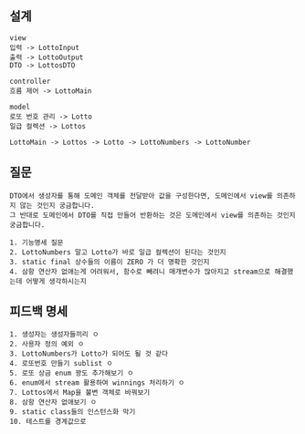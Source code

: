 ## 설계

    view
    입력 -> LottoInput
    출력 -> LottoOutput
    DTO -> LottosDTO

    controller
    흐름 제어 -> LottoMain

    model
    로또 번호 관리 -> Lotto
    일급 컬렉션 -> Lottos

    LottoMain -> Lottos -> Lotto -> LottoNumbers -> LottoNumber

## 질문

    
    DTO에서 생성자를 통해 도메인 객체를 전달받아 값을 구성한다면, 도메인에서 view를 의존하지 않는 것인지 궁금합니다.
    그 반대로 도메인에서 DTO를 직접 만들어 반환하는 것은 도메인에서 view를 의존하는 것인지 궁금합니다.

    1. 기능명세 질문
    2. LottoNumbers 말고 Lotto가 바로 일급 컬렉션이 된다는 것인지
    3. static final 상수들의 이름이 ZERO 가 더 명확한 것인지
    4. 삼항 연산자 없애는게 어려워서, 함수로 빼려니 매개변수가 많아지고 stream으로 해결했는데 어떻게 생각하시는지
    

## 피드백 명세

    1. 생성자는 생성자들끼리 ㅇ
    2. 사용자 정의 예외 ㅇ
    3. LottoNumbers가 Lotto가 되어도 될 것 같다
    4. 로또번호 만들기 sublist ㅇ
    5. 로또 상금 enum 꽝도 추가해보기 ㅇ
    6. enum에서 stream 활용하여 winnings 처리하기 ㅇ
    7. Lottos에서 Map을 불변 객체로 바꿔보기
    8. 삼항 연산자 없애보기 ㅇ
    9. static class들의 인스턴스화 막기
    10. 테스트를 경계값으로
